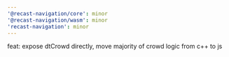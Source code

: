 ```yaml
---
'@recast-navigation/core': minor
'@recast-navigation/wasm': minor
'recast-navigation': minor
---
```


feat: expose dtCrowd directly, move majority of crowd logic from c++ to js
